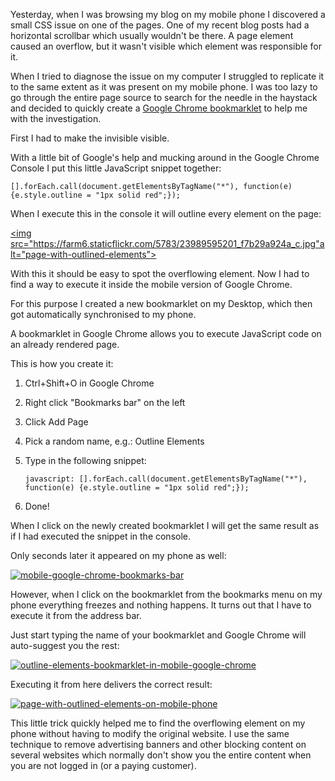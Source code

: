 ﻿<!--
    Published: 2015-12-31 01:15
    Author: Dustin Moris Gorski
    Title: Diagnosing CSS issues on mobile devices
    Tags: css
-->
Yesterday, when I was browsing my blog on my mobile phone I discovered a small CSS issue on one of the pages. One of my recent blog posts had a horizontal scrollbar which usually wouldn't be there. A page element caused an overflow, but it wasn't visible which element was responsible for it.

When I tried to diagnose the issue on my computer I struggled to replicate it to the same extent as it was present on my mobile phone. I was too lazy to go through the entire page source to search for the needle in the haystack and decided to quickly create a [Google Chrome bookmarklet](https://support.google.com/chrome/answer/95745?hl=en) to help me with the investigation.

First I had to make the invisible visible.

With a little bit of Google's help and mucking around in the Google Chrome Console I put this little JavaScript snippet together:

```
[].forEach.call(document.getElementsByTagName("*"), function(e) {e.style.outline = "1px solid red";});
```

When I execute this in the console it will outline every element on the page:

<a href="https://www.flickr.com/photos/130657798@N05/23989595201/in/dateposted-public/" title="page-with-outlined-elements"><img src="https://farm6.staticflickr.com/5783/23989595201_f7b29a924a_c.jpg"alt="page-with-outlined-elements"></a>

With this it should be easy to spot the overflowing element. Now I had to find a way to execute it inside the mobile version of Google Chrome.

For this purpose I created a new bookmarklet on my Desktop, which then got automatically synchronised to my phone.

A bookmarklet in Google Chrome allows you to execute JavaScript code on an already rendered page.

This is how you create it:

1.  Ctrl+Shift+O in Google Chrome
2.  Right click &quot;Bookmarks bar&quot; on the left
3.  Click Add Page
4.  Pick a random name, e.g.: Outline Elements
5.  Type in the following snippet:

    `javascript: [].forEach.call(document.getElementsByTagName("*"), function(e) {e.style.outline = "1px solid red";});
  `
6.  Done!

When I click on the newly created bookmarklet I will get the same result as if I had executed the snippet in the console.

Only seconds later it appeared on my phone as well:

<a href="https://www.flickr.com/photos/130657798@N05/23447431843/in/dateposted-public/" title="mobile-google-chrome-bookmarks-bar"><img class="half-width" src="https://farm2.staticflickr.com/1480/23447431843_deb816c10b_o.png" alt="mobile-google-chrome-bookmarks-bar"></a>

However, when I click on the bookmarklet from the bookmarks menu on my phone everything freezes and nothing happens. It turns out that I have to execute it from the address bar.

Just start typing the name of your bookmarklet and Google Chrome will auto-suggest you the rest:

<a href="https://www.flickr.com/photos/130657798@N05/23991652851/in/dateposted-public/" title="outline-elements-bookmarklet-in-mobile-google-chrome"><img class="half-width" src="https://farm6.staticflickr.com/5781/23991652851_1d9acee307_o.png" alt="outline-elements-bookmarklet-in-mobile-google-chrome"></a>

Executing it from here delivers the correct result:

<a href="https://www.flickr.com/photos/130657798@N05/24074392275/in/dateposted-public/" title="page-with-outlined-elements-on-mobile-phone"><img class="half-width" src="https://farm2.staticflickr.com/1685/24074392275_2446d6a4fd_o.png" alt="page-with-outlined-elements-on-mobile-phone"></a>

This little trick quickly helped me to find the overflowing element on my phone without having to modify the original website. I use the same technique to remove advertising banners and other blocking content on several websites which normally don't show you the entire content when you are not logged in (or a paying customer).